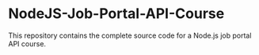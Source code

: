 # NodeJS-Job-Portal-API-Course
This repository contains the complete source code for a Node.js job portal API course. 
